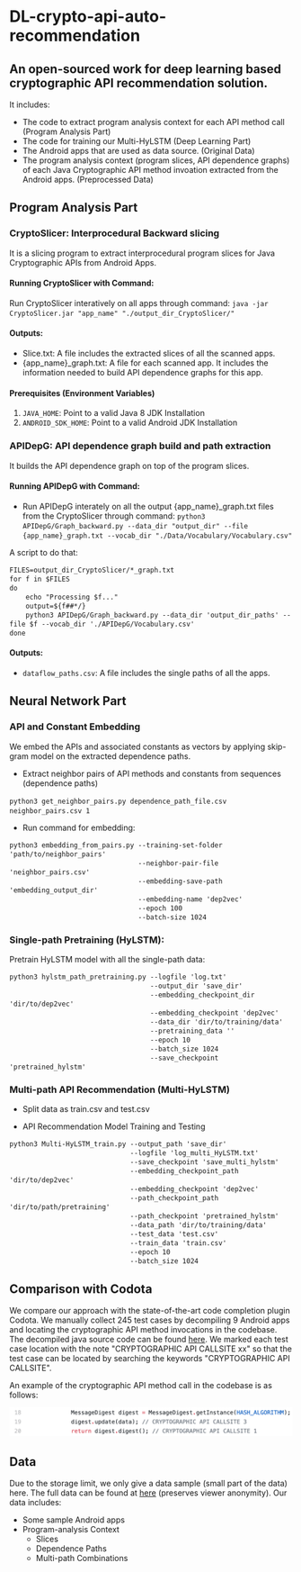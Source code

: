 # DL-crypto-api-auto-recommendation
## An open-sourced work for deep learning based cryptographic API recommendation solution.
It includes:
* The code to extract program analysis context for each API method call (Program Analysis Part)
* The code for training our Multi-HyLSTM (Deep Learning Part)
* The Android apps that are used as data source. (Original Data)
* The program analysis context (program slices, API dependence graphs) of each Java Cryptographic API method invoation extracted from the Android apps. (Preprocessed Data)

## Program Analysis Part

### CryptoSlicer: Interprocedural Backward slicing
It is a slicing program to extract interprocedural program slices for Java Cryptographic APIs from Android Apps.
#### Running CryptoSlicer with Command:
Run CryptoSlicer interatively on all apps through command: `java -jar CryptoSlicer.jar "app_name" "./output_dir_CryptoSlicer/"`


#### Outputs:
* Slice.txt: A file includes the extracted slices of all the scanned apps.
* {app_name}_graph.txt: A file for each scanned app. It includes the information needed to build API dependence graphs for this app. 

#### Prerequisites (Environment Variables)
1. `JAVA_HOME`: Point to a valid Java 8 JDK Installation
2. `ANDROID_SDK_HOME`: Point to a valid Android JDK Installation




### APIDepG: API dependence graph build and path extraction
It builds the API dependence graph on top of the program slices. 
#### Running APIDepG with Command:
* Run APIDepG interately on all the output  {app_name}_graph.txt files from the CryptoSlicer through command:
`python3 APIDepG/Graph_backward.py --data_dir "output_dir" --file {app_name}_graph.txt --vocab_dir "./Data/Vocabulary/Vocabulary.csv"`


A script to do that:

    FILES=output_dir_CryptoSlicer/*_graph.txt
    for f in $FILES
    do
        echo "Processing $f..."
        output=${f##*/}
        python3 APIDepG/Graph_backward.py --data_dir 'output_dir_paths' --file $f --vocab_dir './APIDepG/Vocabulary.csv'
    done

#### Outputs:
* `dataflow_paths.csv`: A file includes the single paths of all the apps.

## Neural Network Part
### API and Constant Embedding
We embed the APIs and associated constants as vectors by applying skip-gram model on the extracted dependence paths.

* Extract neighbor pairs of API methods and constants from sequences (dependence paths) 

`python3 get_neighbor_pairs.py dependence_path_file.csv neighbor_pairs.csv 1` 

* Run command for embedding:
```
python3 embedding_from_pairs.py --training-set-folder 'path/to/neighbor_pairs' 
                                --neighbor-pair-file 'neighbor_pairs.csv' 
                                --embedding-save-path 'embedding_output_dir' 
                                --embedding-name 'dep2vec' 
                                --epoch 100 
                                --batch-size 1024
```
### Single-path Pretraining (HyLSTM):
Pretrain HyLSTM model with all the single-path data:
```
python3 hylstm_path_pretraining.py --logfile 'log.txt'
                                   --output_dir 'save_dir'
                                   --embedding_checkpoint_dir 'dir/to/dep2vec'
                                   --embedding_checkpoint 'dep2vec'
                                   --data_dir 'dir/to/training/data'
                                   --pretraining_data ''
                                   --epoch 10
                                   --batch_size 1024
                                   --save_checkpoint 'pretrained_hylstm'

```

### Multi-path API Recommendation (Multi-HyLSTM)
* Split data as train.csv and test.csv

* API Recommendation Model Training and Testing
```
python3 Multi-HyLSTM_train.py --output_path 'save_dir'
                              --logfile 'log_multi_HyLSTM.txt'
                              --save_checkpoint 'save_multi_hylstm'
                              --embedding_checkpoint_path 'dir/to/dep2vec'
                              --embedding_checkpoint 'dep2vec'
                              --path_checkpoint_path 'dir/to/path/pretraining'
                              --path_checkpoint 'pretrained_hylstm'
                              --data_path 'dir/to/training/data'
                              --test_data 'test.csv'
                              --train_data 'train.csv'
                              --epoch 10
                              --batch_size 1024
```




## Comparison with Codota
We compare our approach with the state-of-the-art code completion plugin Codota. We manually collect 245 test cases by decompiling 9 Android apps and locating the cryptographic API method invocations in the codebase. The decompiled java source code can be found [here](https://github.com/Anya92929/DL-crypto-api-auto-recommendation/tree/main/Comparison_with_Codota). We marked each test case location with the note "CRYPTOGRAPHIC API CALLSITE xx" so that the test case can be located by searching the keywords "CRYPTOGRAPHIC API CALLSITE". 

An example of the cryptographic API method call in the codebase is as follows:

<img src="Comparison_with_Codota/testcase_example.png" alt="example" width="600"/>

## Data
Due to the storage limit, we only give a data sample (small part of the data) here. The full data can be found at [here](https://drive.google.com/drive/folders/1fc3A3ORcVJUDcPsH2jVHadpgTkbTs8nt?usp=sharing) (preserves viewer anonymity).
Our data includes:
* Some sample Android apps
* Program-analysis Context
   * Slices 
   * Dependence Paths
   * Multi-path Combinations
